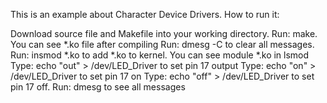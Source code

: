 This is an example about Character Device Drivers.
How to run it:

Download source file and Makefile into your working directory.
Run: make. You can see *.ko file after compiling
Run: dmesg -C to clear all messages.
Run: insmod *.ko to add *.ko to kernel. You can see module *.ko in lsmod
Type: echo "out" > /dev/LED_Driver to set pin 17 output
Type: echo "on" > /dev/LED_Driver to set pin 17 on
Type: echo "off" > /dev/LED_Driver to set pin 17 off.
Run: dmesg to see all messages
